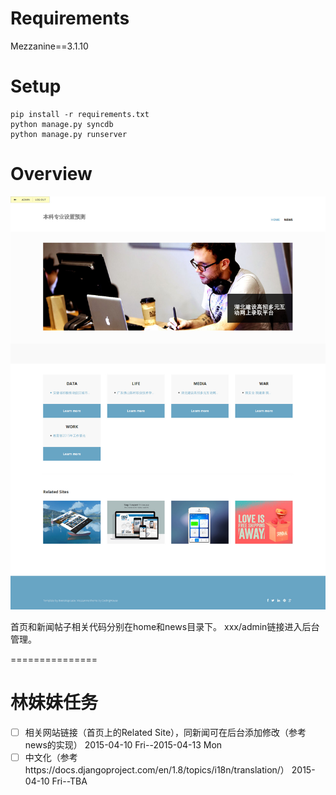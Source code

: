 # Requirements

Mezzanine==3.1.10

# Setup

    pip install -r requirements.txt
    python manage.py syncdb
    python manage.py runserver

# Overview

![HOME](home.jpeg)

首页和新闻帖子相关代码分别在home和news目录下。
xxx/admin链接进入后台管理。

===============
# 林妹妹任务
- [ ] 相关网站链接（首页上的Related Site），同新闻可在后台添加修改（参考news的实现） 2015-04-10 Fri--2015-04-13 Mon
- [ ] 中文化（参考https://docs.djangoproject.com/en/1.8/topics/i18n/translation/） 2015-04-10 Fri--TBA
